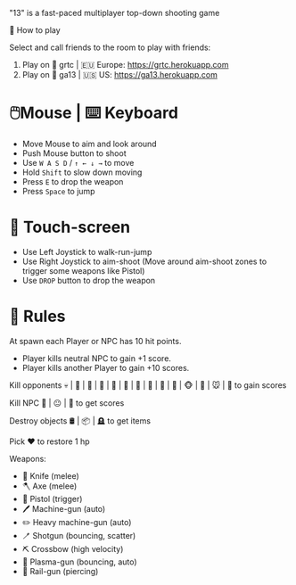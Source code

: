 "13" is a fast-paced multiplayer top-down shooting game

📖 How to play

Select and call friends to the room to play with friends:

1. Play on 🚪 grtc | 🇪🇺 Europe: https://grtc.herokuapp.com
2. Play on 🚪 ga13 | 🇺🇸 US: https://ga13.herokuapp.com

🖱️Mouse | ⌨️ Keyboard
====================
- Move Mouse to aim and look around
- Push Mouse button to shoot
- Use `W A S D` / `↑ ← ↓ →` to move
- Hold `Shift` to slow down moving
- Press `E` to drop the weapon
- Press `Space` to jump

📱 Touch-screen
===============
- Use Left Joystick to walk-run-jump
- Use Right Joystick to aim-shoot (Move around aim-shoot zones to trigger some weapons like Pistol)
- Use `DROP` button to drop the weapon

📜 Rules
========
At spawn each Player or NPC has 10 hit points.
- Player kills neutral NPC to gain +1 score.
- Player kills another Player to gain +10 scores.

Kill opponents 💀 | 👹 | 🤡 | 🤖 | 🎃 | 🦝 | 🐙 | 🐰 | 🦌 | 🐺 | 🐵 | 🦊 | 🐭 | 🦍 to gain scores

Kill NPC 🍅 | 😐 | 🐷 to get scores

Destroy objects 🛢 | 📦 | 🪦 to get items

Pick ❤️ to restore 1 hp

Weapons:
- 🔪 Knife (melee)
- 🪓 Axe (melee)
- 🔫 Pistol (trigger)
- 🖊 Machine-gun (auto)
- ️✏️ Heavy machine-gun (auto)
- 🪥 Shotgun (bouncing, scatter)
- ⛏ Crossbow (high velocity)
- 🔌 Plasma-gun (bouncing, auto)
- 🧵 Rail-gun (piercing)